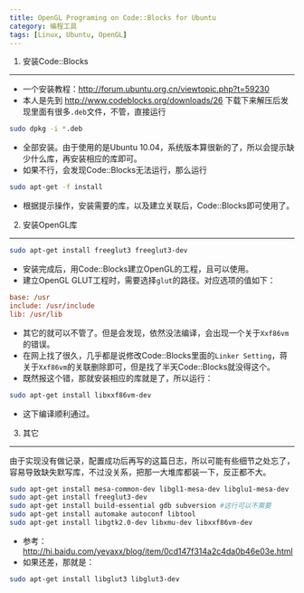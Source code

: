 ```yaml
---
title: OpenGL Programing on Code::Blocks for Ubuntu
category: 编程工具
tags: [Linux, Ubuntu, OpenGL]
---
```


1. 安装Code::Blocks
-------------------

* 一个安装教程：<http://forum.ubuntu.org.cn/viewtopic.php?t=59230>
* 本人是先到 <http://www.codeblocks.org/downloads/26> 下载下来解压后发现里面有很多`.deb`文件，不管，直接运行

```bash
sudo dpkg -i *.deb
```

* 全部安装。由于使用的是Ubuntu 10.04，系统版本算很新的了，所以会提示缺少什么库，再安装相应的库即可。
* 如果不行，会发现Code::Blocks无法运行，那么运行

```bash
sudo apt-get -f install
```

* 根据提示操作，安装需要的库，以及建立关联后，Code::Blocks即可使用了。


2. 安装OpenGL库
---------------

```bash
sudo apt-get install freeglut3 freeglut3-dev
```

* 安装完成后，用Code::Blocks建立OpenGL的工程，且可以使用。
* 建立OpenGL GLUT工程时，需要选择`glut`的路径。对应选项的值如下：

```ini
base: /usr
include: /usr/include
lib: /usr/lib
```

* 其它的就可以不管了。但是会发现，依然没法编译，会出现一个关于`Xxf86vm`的错误。
* 在网上找了很久，几乎都是说修改Code::Blocks里面的`Linker Setting`，蒋关于`Xxf86vm`的关联删除即可，但是找了半天Code::Blocks就没得这个。
* 既然报这个错，那就安装相应的库就是了，所以运行：

```bash
sudo apt-get install libxxf86vm-dev
```

* 这下编译顺利通过。

3. 其它
-------

由于实现没有做记录，配置成功后再写的这篇日志，所以可能有些细节之处忘了，容易导致缺失默写库，不过没关系，把那一大堆库都装一下，反正都不大。

```bash
sudo apt-get install mesa-common-dev libgl1-mesa-dev libglu1-mesa-dev
sudo apt-get install freeglut3-dev
sudo apt-get install build-essential gdb subversion #这行可以不需要
sudo apt-get install automake autoconf libtool
sudo apt-get install libgtk2.0-dev libxmu-dev libxxf86vm-dev
```

* 参考：<http://hi.baidu.com/yeyaxx/blog/item/0cd147f314a2c4da0b46e03e.html>
* 如果还差，那就是：

```bash
sudo apt-get install libglut3 libglut3-dev
```
